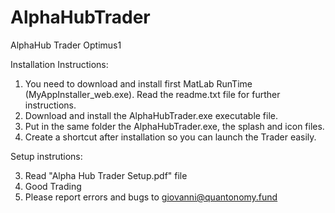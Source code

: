 # AlphaHubTrader
AlphaHub Trader Optimus1

Installation Instructions:

1) You need to download and install first MatLab RunTime (MyAppInstaller_web.exe). 
Read the readme.txt file for further instructions. 
2) Download and install the AlphaHubTrader.exe executable file. 
3) Put in the same folder the AlphaHubTrader.exe, the splash and icon files.
4) Create a shortcut after installation so you can launch the Trader easily. 

Setup instrutions:

3) Read "Alpha Hub Trader Setup.pdf" file
4) Good Trading
5) Please report errors and bugs to giovanni@quantonomy.fund






